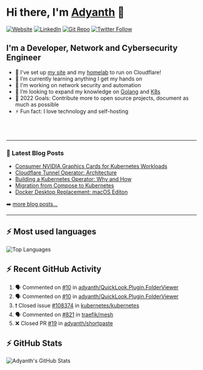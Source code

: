 # Hi there, I'm [Adyanth][website] 👋

[![Website](https://img.shields.io/website?label=adyanth.dev&style=for-the-badge&url=https%3A%2F%2Fadyanth.dev)](https://adyanth.dev)
[![LinkedIn](https://img.shields.io/badge/LinkedIn-adyanth--h-blue?style=for-the-badge)](https://www.linkedin.com/in/adyanth-h/)
[![Git Repo](https://img.shields.io/badge/Git%20Repo-git.adyanth.site-green?style=for-the-badge)](https://git.adyanth.site/adyanth)
[![Twitter Follow](https://img.shields.io/twitter/follow/Adyanth_H?color=1DA1F2&logo=twitter&style=for-the-badge)](https://twitter.com/intent/follow?original_referer=https%3A%2F%2Fgithub.com%2FAdyanth_H&screen_name=Adyanth_H)

## I'm a Developer, Network and Cybersecurity Engineer

- 🔭 I've set up [my site][website] and my [homelab](https://adyanth.site/series/homelab/) to run on Cloudflare!
- 🌱 I’m currently learning anything I get my hands on
- 🏢 I'm working on network security and automation
- 👯 I’m looking to expand my knowledge on [Golang](https://adyanth.site/tags/golang/) and [K8s](https://adyanth.site/tags/kubernetes/)
- 🥅 2022 Goals: Contribute more to open source projects, document as much as possible
- ⚡ Fun fact: I love technology and self-hosting

<!-- ### Languages and Tools -->

<br />
<br />

---

### 📕 Latest Blog Posts

<!-- BLOG-POST-LIST:START -->
- [Consumer NVIDIA Graphics Cards for Kubernetes Workloads](https://adyanth.site/posts/migration-compose-k8s/nvidia-graphics-kubernetes/)
- [Cloudflare Tunnel Operator: Architecture](https://adyanth.site/posts/migration-compose-k8s/cloudflare-tunnel-operator-architecture/)
- [Building a Kubernetes Operator: Why and How](https://adyanth.site/posts/migration-compose-k8s/building-k8s-operator/)
- [Migration from Compose to Kubernetes](https://adyanth.site/posts/migration-compose-k8s/preface/)
- [Docker Desktop Replacement: macOS Editon](https://adyanth.site/posts/docker-desktop-replacement-macos/)
<!-- BLOG-POST-LIST:END -->

➡️ [more blog posts...](https://adyanth.dev/archives/)

---

## :zap: Most used languages

![Top Languages](https://github-readme-stats.vercel.app/api/top-langs/?username=adyanth&hide=javascript&count_private=true&theme=dark)

## :zap: Recent GitHub Activity
  
<!--START_SECTION:activity-->
1. 🗣 Commented on [#10](https://github.com/adyanth/QuickLook.Plugin.FolderViewer/issues/10) in [adyanth/QuickLook.Plugin.FolderViewer](https://github.com/adyanth/QuickLook.Plugin.FolderViewer)
2. 🗣 Commented on [#10](https://github.com/adyanth/QuickLook.Plugin.FolderViewer/issues/10) in [adyanth/QuickLook.Plugin.FolderViewer](https://github.com/adyanth/QuickLook.Plugin.FolderViewer)
3. ❗️ Closed issue [#108374](https://github.com/kubernetes/kubernetes/issues/108374) in [kubernetes/kubernetes](https://github.com/kubernetes/kubernetes)
4. 🗣 Commented on [#821](https://github.com/traefik/mesh/issues/821) in [traefik/mesh](https://github.com/traefik/mesh)
5. ❌ Closed PR [#19](https://github.com/adyanth/shortpaste/pull/19) in [adyanth/shortpaste](https://github.com/adyanth/shortpaste)
<!--END_SECTION:activity-->

</details>

## :zap: GitHub Stats

![Adyanth's GitHub Stats](https://github-readme-stats.vercel.app/api?username=adyanth&show_icons=true&hide_border=true&count_private=true&theme=dark)

[website]: https://adyanth.dev/
[twitter]: https://twitter.com/Adyanth_H
[linkedin]: https://linkedin.com/in/adyanth-h/
